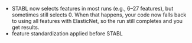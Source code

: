 - STABL now selects features in most runs (e.g., 6–27 features), but sometimes still selects 0. When that happens, your code now falls back to using all features with ElasticNet, so the run still completes and you get results.
- feature standardization applied before STABL